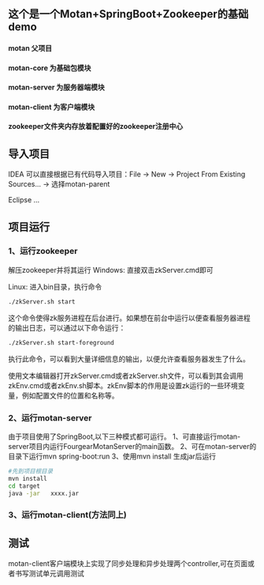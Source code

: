 ## 这个是一个Motan+SpringBoot+Zookeeper的基础demo

#### motan 父项目
#### motan-core 为基础包模块
#### motan-server 为服务器端模块
#### motan-client 为客户端模块
#### zookeeper文件夹内存放着配置好的zookeeper注册中心


## 导入项目
IDEA 可以直接根据已有代码导入项目：File -> New -> Project From Existing Sources... -> 选择motan-parent

Eclipse ...


## 项目运行
### 1、运行zookeeper
解压zookeeper并将其运行
Windows: 直接双击zkServer.cmd即可

Linux:
进入bin目录，执行命令
```bash
./zkServer.sh start
```

这个命令使得zk服务进程在后台进行。如果想在前台中运行以便查看服务器进程的输出日志，可以通过以下命令运行：
```bash
./zkServer.sh start-foreground
```

执行此命令，可以看到大量详细信息的输出，以便允许查看服务器发生了什么。

使用文本编辑器打开zkServer.cmd或者zkServer.sh文件，可以看到其会调用zkEnv.cmd或者zkEnv.sh脚本。zkEnv脚本的作用是设置zk运行的一些环境变量，例如配置文件的位置和名称等。

### 2、运行motan-server
由于项目使用了SpringBoot,以下三种模式都可运行。
1、可直接运行motan-server项目内运行FourgearMotanServer的main函数。
2、可在motan-server的目录下运行mvn spring-boot:run
3、使用mvn install 生成jar后运行
```bash
#先到项目根目录
mvn install
cd target
java -jar   xxxx.jar
```

### 3、运行motan-client(方法同上)


## 测试
motan-client客户端模块上实现了同步处理和异步处理两个controller,可在页面或者书写测试单元调用测试

